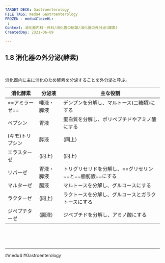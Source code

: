 ```yaml
---
TARGET DECK: Gastroenterology
FILE TAGS: medu4 Gastroenterology
FROZEN - medu4ClozeHL:
 : 
Context: 消化器内科・外科/消化管の総論/消化器の外分泌(酵素)
CreatedDay: 2021-06-09

---
```


## 1.8 消化器の外分泌(酵素)

<br>

消化器内に主に消化のため酵素を分泌することを外分泌と呼ぶ。
 
|消化酵素|分泌液|主な役割|
|---|---|---|
|==アミラーゼ==|唾液・膵液|デンプンを分解し、マルトース(二糖類)にする|
|ペプシン|胃液|蛋白質を分解し、ポリペプチドやアミノ酸にする|
|(キモ)トリプシン|膵液|(同上)|
|エラスターゼ|(同上)|(同上)|
|リパーゼ|胃液・膵液|トリグリセリドを分解し、==グリセリン==と==脂肪酸==にする|
|マルターゼ|腸液|マルトースを分解し、グルコースにする|
|ラクターゼ|(同上)|ラクトースを分解し、グルコースとガラクトースにする|
|ジペプチターゼ|(腸液)|ジペプチドを分解し、アミノ酸にする|
<!--ID: 1624766943203-->




<br><br><br>

---
#medu4 #Gastroenterology 
